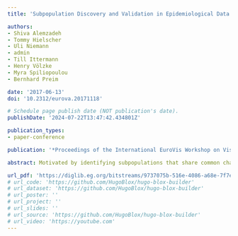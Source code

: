 ```yaml
---
title: 'Subpopulation Discovery and Validation in Epidemiological Data'

authors:
- Shiva Alemzadeh
- Tommy Hielscher
- Uli Niemann
- admin
- Till Ittermann
- Henry Völzke
- Myra Spiliopoulou
- Bernhard Preim

date: '2017-06-13'
doi: '10.2312/eurova.20171118'

# Schedule page publish date (NOT publication's date).
publishDate: '2024-07-22T13:47:42.434801Z'

publication_types:
- paper-conference

publication: '*Proceedings of the International EuroVis Workshop on Visual Analytics*'

abstract: Motivated by identifying subpopulations that share common characteristics (eg alcohol consumption) to explain risk factors of diseases in cohort study data, we used subspace clustering to discover such subpopulations. In this paper, we describe our interactive coordinated multiple view system Visual Analytics framework S-ADVIsED for SubpopulAtion Discovery and Validation In Epidemiological Data. S-ADVIsED enables epidemiologists to explore and validate findings derived from subspace clustering. We investigated the replication of a selected subpopulation in an independent population.

url_pdf: 'https://diglib.eg.org/bitstreams/9737075b-516e-4086-a68e-7f7e918f723c/download'
# url_code: 'https://github.com/HugoBlox/hugo-blox-builder'
# url_dataset: 'https://github.com/HugoBlox/hugo-blox-builder'
# url_poster: ''
# url_project: ''
# url_slides: ''
# url_source: 'https://github.com/HugoBlox/hugo-blox-builder'
# url_video: 'https://youtube.com'
---
```

